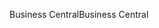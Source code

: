 <span data-ttu-id="ba192-101">Business Central</span><span class="sxs-lookup"><span data-stu-id="ba192-101">Business Central</span></span>
